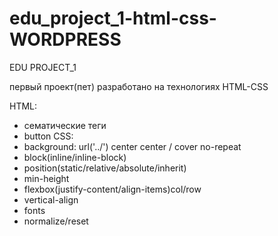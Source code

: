 # edu_project_1-html-css- WORDPRESS
  EDU PROJECT_1
  
первый проект(пет) разработано на технологиях HTML-CSS

HTML:
- сематические теги
- button
CSS:
- background: url('../') center center / cover no-repeat
- block(inline/inline-block)
- position(static/relative/absolute/inherit)
- min-height
- flexbox(justify-content/align-items)col/row
- vertical-align
- fonts
- normalize/reset
